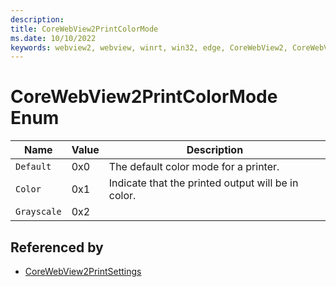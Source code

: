 ```yaml
---
description: 
title: CoreWebView2PrintColorMode
ms.date: 10/10/2022
keywords: webview2, webview, winrt, win32, edge, CoreWebView2, CoreWebView2Controller, browser control, edge html, CoreWebView2PrintColorMode
---
```


# CoreWebView2PrintColorMode Enum

| Name |  Value | Description |
|--|--|--|
|`Default` | 0x0  |  The default color mode for a printer.|
|`Color` | 0x1  |  Indicate that the printed output will be in color.|
|`Grayscale` | 0x2  |  |


## Referenced by

- [CoreWebView2PrintSettings](corewebview2printsettings.md)
